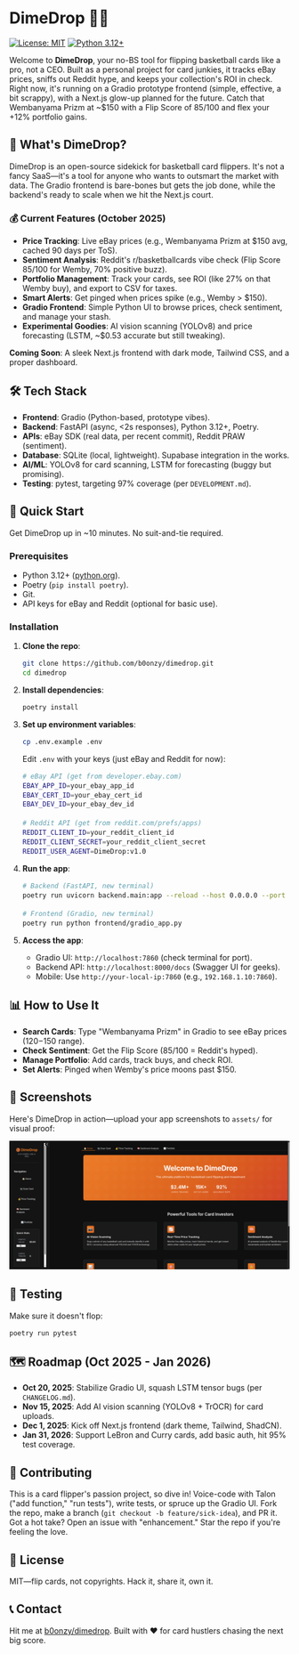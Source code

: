 # DimeDrop 🏀💸

[![License: MIT](https://img.shields.io/badge/License-MIT-yellow.svg)](https://opensource.org/licenses/MIT)
[![Python 3.12+](https://img.shields.io/badge/python-3.12+-blue.svg)](https://www.python.org/downloads/)

Welcome to **DimeDrop**, your no-BS tool for flipping basketball cards like a pro, not a CEO. Built as a personal project for card junkies, it tracks eBay prices, sniffs out Reddit hype, and keeps your collection's ROI in check. Right now, it's running on a Gradio prototype frontend (simple, effective, a bit scrappy), with a Next.js glow-up planned for the future. Catch that Wembanyama Prizm at ~$150 with a Flip Score of 85/100 and flex your +12% portfolio gains.

## 🎯 What's DimeDrop?

DimeDrop is an open-source sidekick for basketball card flippers. It's not a fancy SaaS—it's a tool for anyone who wants to outsmart the market with data. The Gradio frontend is bare-bones but gets the job done, while the backend's ready to scale when we hit the Next.js court.

### 💰 Current Features (October 2025)

- **Price Tracking**: Live eBay prices (e.g., Wembanyama Prizm at $150 avg, cached 90 days per ToS).
- **Sentiment Analysis**: Reddit's r/basketballcards vibe check (Flip Score 85/100 for Wemby, 70% positive buzz).
- **Portfolio Management**: Track your cards, see ROI (like 27% on that Wemby buy), and export to CSV for taxes.
- **Smart Alerts**: Get pinged when prices spike (e.g., Wemby > $150).
- **Gradio Frontend**: Simple Python UI to browse prices, check sentiment, and manage your stash.
- **Experimental Goodies**: AI vision scanning (YOLOv8) and price forecasting (LSTM, ~$0.53 accurate but still tweaking).

**Coming Soon**: A sleek Next.js frontend with dark mode, Tailwind CSS, and a proper dashboard.

## 🛠️ Tech Stack

- **Frontend**: Gradio (Python-based, prototype vibes).
- **Backend**: FastAPI (async, <2s responses), Python 3.12+, Poetry.
- **APIs**: eBay SDK (real data, per recent commit), Reddit PRAW (sentiment).
- **Database**: SQLite (local, lightweight). Supabase integration in the works.
- **AI/ML**: YOLOv8 for card scanning, LSTM for forecasting (buggy but promising).
- **Testing**: pytest, targeting 97% coverage (per `DEVELOPMENT.md`).

## 🚀 Quick Start

Get DimeDrop up in ~10 minutes. No suit-and-tie required.

### Prerequisites

- Python 3.12+ ([python.org](https://www.python.org/downloads/)).
- Poetry (`pip install poetry`).
- Git.
- API keys for eBay and Reddit (optional for basic use).

### Installation

1. **Clone the repo**:

   ```bash
   git clone https://github.com/b0onzy/dimedrop.git
   cd dimedrop
   ```

2. **Install dependencies**:

   ```bash
   poetry install
   ```

3. **Set up environment variables**:

   ```bash
   cp .env.example .env
   ```

   Edit `.env` with your keys (just eBay and Reddit for now):

   ```bash
   # eBay API (get from developer.ebay.com)
   EBAY_APP_ID=your_ebay_app_id
   EBAY_CERT_ID=your_ebay_cert_id
   EBAY_DEV_ID=your_ebay_dev_id

   # Reddit API (get from reddit.com/prefs/apps)
   REDDIT_CLIENT_ID=your_reddit_client_id
   REDDIT_CLIENT_SECRET=your_reddit_client_secret
   REDDIT_USER_AGENT=DimeDrop:v1.0
   ```

4. **Run the app**:

   ```bash
   # Backend (FastAPI, new terminal)
   poetry run uvicorn backend.main:app --reload --host 0.0.0.0 --port 8000

   # Frontend (Gradio, new terminal)
   poetry run python frontend/gradio_app.py
   ```

5. **Access the app**:
   - Gradio UI: `http://localhost:7860` (check terminal for port).
   - Backend API: `http://localhost:8000/docs` (Swagger UI for geeks).
   - Mobile: Use `http://your-local-ip:7860` (e.g., `192.168.1.10:7860`).

## 📊 How to Use It

- **Search Cards**: Type "Wembanyama Prizm" in Gradio to see eBay prices ($120-$150 range).
- **Check Sentiment**: Get the Flip Score (85/100 = Reddit's hyped).
- **Manage Portfolio**: Add cards, track buys, and check ROI.
- **Set Alerts**: Pinged when Wemby's price moons past $150.

## 📸 Screenshots

Here's DimeDrop in action—upload your app screenshots to `assets/` for visual proof:

![DimeDrop Gradio Interface](assets/Screenshot%20from%202025-10-15%2013-48-06.png)

## 🧪 Testing

Make sure it doesn't flop:

```bash
poetry run pytest
```

## 🗺️ Roadmap (Oct 2025 - Jan 2026)

- **Oct 20, 2025**: Stabilize Gradio UI, squash LSTM tensor bugs (per `CHANGELOG.md`).
- **Nov 15, 2025**: Add AI vision scanning (YOLOv8 + TrOCR) for card uploads.
- **Dec 1, 2025**: Kick off Next.js frontend (dark theme, Tailwind, ShadCN).
- **Jan 31, 2026**: Support LeBron and Curry cards, add basic auth, hit 95% test coverage.

## 🤝 Contributing

This is a card flipper's passion project, so dive in! Voice-code with Talon ("add function," "run tests"), write tests, or spruce up the Gradio UI. Fork the repo, make a branch (`git checkout -b feature/sick-idea`), and PR it. Got a hot take? Open an issue with "enhancement." Star the repo if you're feeling the love.

## 📄 License

MIT—flip cards, not copyrights. Hack it, share it, own it.

## 📞 Contact

Hit me at [b0onzy/dimedrop](https://github.com/b0onzy/dimedrop). Built with ❤️ for card hustlers chasing the next big score.
